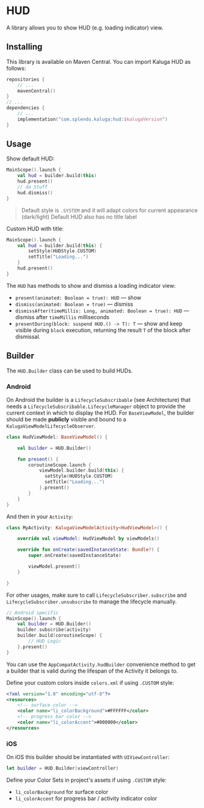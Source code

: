 # HUD

A library allows you to show HUD (e.g. loading indicator) view.

## Installing
This library is available on Maven Central. You can import Kaluga HUD as follows:

```kotlin
repositories {
    // ...
    mavenCentral()
}
// ...
dependencies {
    // ...
    implementation("com.splendo.kaluga:hud:$kalugaVersion")
}
```

## Usage

Show default HUD:

```kotlin
MainScope().launch {
    val hud = builder.build(this)
    hud.present()
    // do Stuff
    hud.dismiss()
}
```

> Default style is `.SYSTEM` and it will adapt colors for current appearance (dark/light)
> Default HUD also has no title label

Custom HUD with title:

```kotlin
MainScope().launch {
    val hud = builder.build(this) {
        setStyle(HUDStyle.CUSTOM)
        setTitle("Loading...")
    }
    hud.present()
}
```

The `HUD` has methods to show and dismiss a loading indicator view:
- `present(animated: Boolean = true): HUD` — show
- `dismiss(animated: Boolean = true)` — dismiss
- `dismissAfter(timeMillis: Long, animated: Boolean = true): HUD` — dismiss after `timeMillis` milliseconds
- `presentDuring(block: suspend HUD.() -> T): T` — show and keep visible during `block` execution, returning the result `T` of the block after dismissal.

## Builder

The `HUD.Builder` class can be used to build HUDs.

### Android
On Android the builder is a `LifecycleSubscribable` (see Architecture) that needs a `LifecycleSubscribable.LifecycleManager` object to provide the current context in which to display the HUD.
For `BaseViewModel`, the builder should be made **publicly** visible and bound to a `KalugaViewModelLifecycleObserver`.

```kotlin
class HudViewModel: BaseViewModel() {

    val builder = HUD.Builder()

    fun present() {
        coroutineScope.launch {
            viewModel.builder.build(this) {
              setStyle(HUDStyle.CUSTOM)
              setTitle("Loading...")
            }.present()
        }
    }
}
```

And then in your `Activity`:

```kotlin
class MyActivity: KalugaViewModelActivity<HudViewModel>() {

    override val viewModel: HudViewModel by viewModels()

    override fun onCreate(savedInstanceState: Bundle?) {
        super.onCreate(savedInstanceState)

        viewModel.present()
    }

}
```

For other usages, make sure to call `LifecycleSubscriber.subscribe` and `LifecycleSubscriber.unsubscribe` to manage the lifecycle manually.

```kotlin
// Android specific
MainScope().launch {
    val builder = HUD.Builder()
    builder.subscribe(activity)
    builder.build(coroutineScope) {
        // HUD Logic
    }.present()
}
```

You can use the `AppCompatActivity.hudBuilder` convenience method to get a builder that is valid during the lifespan of the Activity it belongs to.

Define your custom colors inside `colors.xml` if using `.CUSTOM` style:

```xml
<?xml version="1.0" encoding="utf-8"?>
<resources>
    <!-- surface color -->
    <color name="li_colorBackground">#FFFFFF</color>
    <!-- progress bar color -->
    <color name="li_colorAccent">#000000</color>
</resources>
```

### iOS

On iOS this builder should be instantiated with `UIViewController`:

```swift
let builder = HUD.Builder(viewController)
```

Define your Color Sets in project's assets if using `.CUSTOM` style:

- `li_colorBackground` for surface color
- `li_colorAccent` for progress bar / activity indicator color
